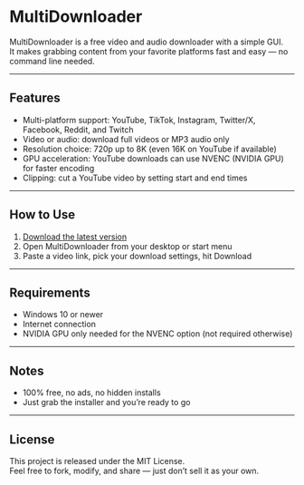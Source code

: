 # MultiDownloader

MultiDownloader is a free video and audio downloader with a simple GUI.  
It makes grabbing content from your favorite platforms fast and easy — no command line needed.

---

## Features
- Multi-platform support: YouTube, TikTok, Instagram, Twitter/X, Facebook, Reddit, and Twitch  
- Video or audio: download full videos or MP3 audio only  
- Resolution choice: 720p up to 8K (even 16K on YouTube if available)  
- GPU acceleration: YouTube downloads can use NVENC (NVIDIA GPU) for faster encoding  
- Clipping: cut a YouTube video by setting start and end times  

---

## How to Use
1. [Download the latest version](https://github.com/Spakeyvr/Multidownloader/releases/tag/1.0)
2. Open MultiDownloader from your desktop or start menu  
4. Paste a video link, pick your download settings, hit Download  

---

## Requirements
- Windows 10 or newer  
- Internet connection  
- NVIDIA GPU only needed for the NVENC option (not required otherwise)  

---

## Notes
- 100% free, no ads, no hidden installs  
- Just grab the installer and you’re ready to go  

---

## License
This project is released under the MIT License.  
Feel free to fork, modify, and share — just don’t sell it as your own.

